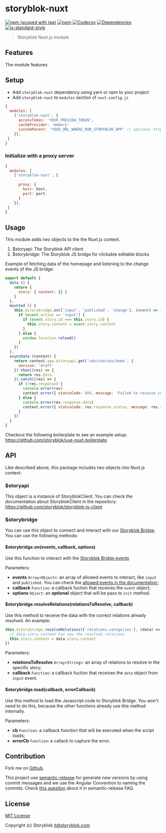 # storyblok-nuxt
[![npm (scoped with tag)](https://img.shields.io/npm/v/storyblok-nuxt/latest.svg?style=flat-square)](https://npmjs.com/package/storyblok-nuxt)
[![npm](https://img.shields.io/npm/dt/storyblok-nuxt.svg?style=flat-square)](https://npmjs.com/package/storyblok-nuxt)
[![Codecov](https://img.shields.io/codecov/c/github/storyblok/storyblok-nuxt.svg?style=flat-square)](https://codecov.io/gh/storyblok/storyblok-nuxt)
[![Dependencies](https://david-dm.org/storyblok/storyblok-nuxt/status.svg?style=flat-square)](https://david-dm.org/storyblok/storyblok-nuxt)
[![js-standard-style](https://img.shields.io/badge/code_style-standard-brightgreen.svg?style=flat-square)](http://standardjs.com)

> Storyblok Nuxt.js module

## Features

The module features

## Setup
- Add `storyblok-nuxt` dependency using yarn or npm to your project
- Add `storyblok-nuxt` to `modules` section of `nuxt.config.js`

```js
{
  modules: [
    ['storyblok-nuxt', {
      accessToken: 'YOUR_PREVIEW_TOKEN',
      cacheProvider: 'memory'
      customParent: 'YOUR_URL_WHERE_RUN_STORYBLOK_APP' // optional https://www.storyblok.com/docs/Guides/storyblok-latest-js#storyblokinitconfig
    }],
 ]
}
```
### Initialize with a proxy server

```js
{
  modules: [
    ['storyblok-nuxt', {
      ...
      proxy: {
        host: host,
        port: port,
      }
    }],
 ]
}
```

## Usage

This module adds two objects to the the Nuxt.js context.

1. $storyapi: The Storyblok API client
2. $storybridge: The Storyblok JS bridge for clickable editable blocks

Example of fetching data of the homepage and listening to the change events of the JS bridge:

```js
export default {
  data () {
    return {
      story: { content: {} }
    }
  },
  mounted () {
    this.$storybridge.on(['input', 'published', 'change'], (event) => {
      if (event.action == 'input') {
        if (event.story.id === this.story.id) {
          this.story.content = event.story.content
        }
      } else {
        window.location.reload()
      }
    })
  },
  asyncData (context) {
    return context.app.$storyapi.get('cdn/stories/home', {
      version: 'draft'
    }).then((res) => {
      return res.data
    }).catch((res) => {
      if (!res.response) {
        console.error(res)
        context.error({ statusCode: 404, message: 'Failed to receive content form api' })
      } else {
        console.error(res.response.data)
        context.error({ statusCode: res.response.status, message: res.response.data })
      }
    })
  }
}
```

Checkout the following boilerplate to see an example setup: https://github.com/storyblok/vue-nuxt-boilerplate

## API

Like described above, this package includes two objects into Nuxt.js context:

### $storyapi

This object is a instance of StoryblokClient. You can check the documentation about StoryblokClient in the repository: https://github.com/storyblok/storyblok-js-client

### $storybridge

You can use this object to connect and interact with our [Storyblok Bridge](https://www.storyblok.com/docs/Guides/storyblok-latest-js). You can use the following methods:

#### $storybridge.on(events, callback, options)

Use this function to interact with the [Storyblok Bridge events](https://www.storyblok.com/docs/Guides/storyblok-latest-js#events)

Parameters:

* **events** `Array<Object>`: an array of allowed events to interact, like `input` and `published`. You can check the [allowed events in the documentation](https://www.storyblok.com/docs/Guides/storyblok-latest-js#events);
* **callback** `Function`: a callback fuction that receives the `event` object;
* **options** `Object`: an **optional** object that will be pass to `init` method.

#### $storybridge.resolveRelations(relationsToResolve, callback)

Use this method to receive the data with the correct relations already resolved. An example:

```js
this.$storybridge.resolveRelations(['relations.categories'], (data) => {
  // data.story.content has now the resolved relations
  this.story.content = data.story.content
})
```

Parameters:

* **relationsToResolve** `Array<String>`: an array of relations to resolve in the specific story;
* **callback** `Function`: a callback fuction that receives the `data` object from `input` event.

#### $storybridge.load(callback, errorCallback)

Use this method to load the Javascript code to Storyblok Bridge. You won't need to do this, because the other functions already use this method internally.

Parameters:

* **cb** `Function`: a callback function that will be executed when the script loads;
* **errorCb** `Function`: a callack to capture the error.

## Contribution

Fork me on [Github](https://github.com/storyblok/storyblok-nuxt).

This project use [semantic-release](https://semantic-release.gitbook.io/semantic-release/) for generate new versions by using commit messages and we use the Angular Convention to naming the commits. Check [this question](https://semantic-release.gitbook.io/semantic-release/support/faq#how-can-i-change-the-type-of-commits-that-trigger-a-release) about it in semantic-release FAQ.

## License

[MIT License](./LICENSE)

Copyright (c) Storyblok <it@storyblok.com>
